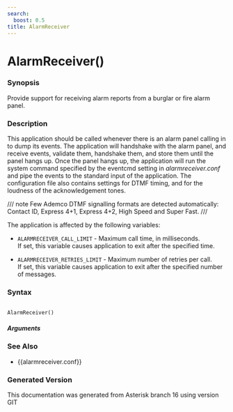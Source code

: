 ```yaml
---
search:
  boost: 0.5
title: AlarmReceiver
---
```


# AlarmReceiver()

### Synopsis

Provide support for receiving alarm reports from a burglar or fire alarm panel.

### Description

This application should be called whenever there is an alarm panel calling in to dump its events. The application will handshake with the alarm panel, and receive events, validate them, handshake them, and store them until the panel hangs up. Once the panel hangs up, the application will run the system command specified by the eventcmd setting in *alarmreceiver.conf* and pipe the events to the standard input of the application. The configuration file also contains settings for DTMF timing, and for the loudness of the acknowledgement tones.<br>


/// note
Few Ademco DTMF signalling formats are detected automatically: Contact ID, Express 4+1, Express 4+2, High Speed and Super Fast.
///

The application is affected by the following variables:<br>


* `ALARMRECEIVER_CALL_LIMIT` - Maximum call time, in milliseconds.<br>
If set, this variable causes application to exit after the specified time.<br>

* `ALARMRECEIVER_RETRIES_LIMIT` - Maximum number of retries per call.<br>
If set, this variable causes application to exit after the specified number of messages.<br>

### Syntax


```

AlarmReceiver()
```
##### Arguments

### See Also

* {{alarmreceiver.conf}}


### Generated Version

This documentation was generated from Asterisk branch 16 using version GIT 